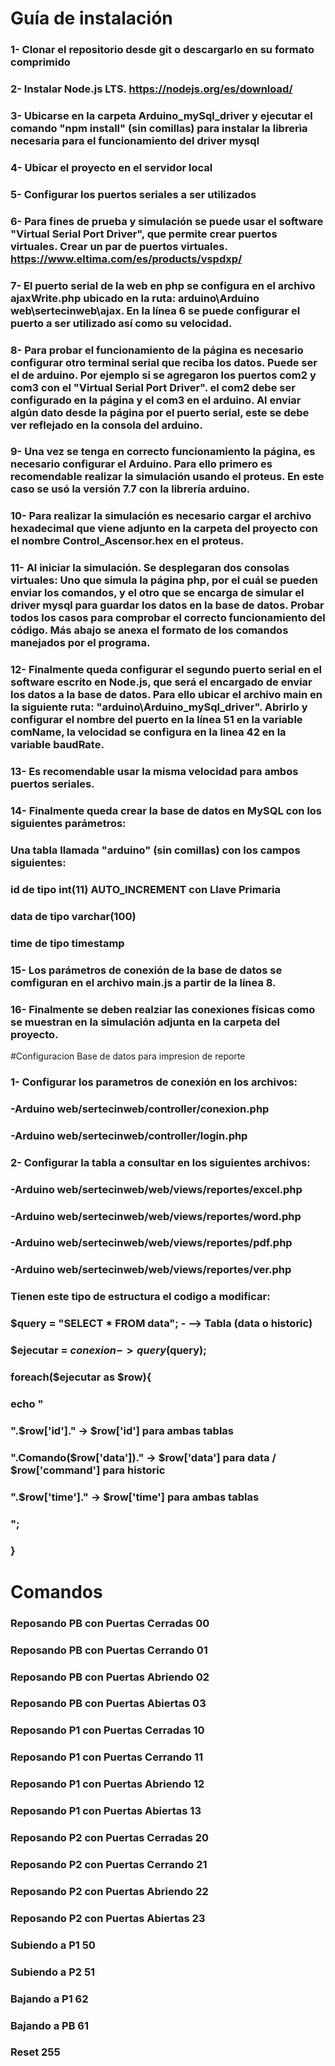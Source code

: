 # Guía de instalación

### 1- Clonar el repositorio desde git o descargarlo en su formato comprimido

### 2- Instalar Node.js LTS. https://nodejs.org/es/download/ 

### 3- Ubicarse en la carpeta Arduino_mySql_driver y ejecutar el comando "npm install" (sin comillas) para instalar la librerìa necesaria para el funcionamiento del driver mysql

### 4- Ubicar el proyecto en el servidor local

### 5- Configurar los puertos seriales a ser utilizados

### 6- Para fines de prueba y simulación se puede usar el software "Virtual Serial Port Driver", que permite crear puertos virtuales. Crear un par de puertos virtuales. https://www.eltima.com/es/products/vspdxp/

### 7- El puerto serial de la web en php se configura en el archivo ajaxWrite.php ubicado en la ruta:  arduino\Arduino web\sertecinweb\ajax. En la línea 6 se puede configurar el puerto a ser utilizado así como su velocidad.

### 8- Para probar el funcionamiento de la página es necesario configurar otro terminal serial que reciba los datos. Puede ser el de arduino. Por ejemplo si se agregaron los puertos com2 y com3 con el "Virtual Serial Port Driver". el com2 debe ser configurado en la página y el com3 en el arduino. Al enviar algún dato desde la página por el puerto serial, este se debe ver reflejado en la consola del arduino.

### 9- Una vez se tenga en correcto funcionamiento la página, es necesario configurar el Arduino. Para ello primero es recomendable realizar la simulación usando el proteus. En este caso se usó la versión 7.7 con la librería arduino.

### 10- Para realizar la simulación es necesario cargar el archivo hexadecimal que viene adjunto en la carpeta del proyecto con el nombre Control_Ascensor.hex en el proteus.

### 11- Al iniciar la simulación. Se desplegaran dos consolas virtuales: Uno que simula la página php, por el cuál se pueden enviar los comandos, y el otro que se encarga de simular el driver mysql para guardar los datos en la base de datos. Probar todos los casos para comprobar el correcto funcionamiento del código. Más abajo se anexa el formato de los comandos manejados por el programa.

### 12- Finalmente queda configurar el segundo puerto serial en el software escrito en Node.js, que será el encargado de enviar los datos a la base de datos. Para ello ubicar el archivo main en la siguiente ruta: "arduino\Arduino_mySql_driver". Abrirlo y configurar el nombre del puerto en la línea 51 en la variable comName, la velocidad se configura en la linea 42 en la variable baudRate.

### 13- Es recomendable usar la misma velocidad para ambos puertos seriales.

### 14- Finalmente queda crear la base de datos en MySQL con los siguientes parámetros:

### Una tabla llamada "arduino" (sin comillas) con los campos siguientes:

### id de tipo int(11) AUTO_INCREMENT con Llave Primaria
### data de tipo varchar(100) 
### time de tipo timestamp

### 15- Los parámetros de conexión de la base de datos se comfiguran en el archivo main.js a partir de la línea 8.

### 16- Finalmente se deben realziar las conexiones físicas como se muestran en la simulación adjunta en la carpeta del proyecto.

#Configuracion Base de datos para impresion de reporte

### 1- Configurar los parametros de conexión en los archivos:
###		-Arduino web/sertecinweb/controller/conexion.php
###		-Arduino web/sertecinweb/controller/login.php

### 2- Configurar la tabla a consultar en los siguientes archivos:
###	-Arduino web/sertecinweb/web/views/reportes/excel.php
###	-Arduino web/sertecinweb/web/views/reportes/word.php
###	-Arduino web/sertecinweb/web/views/reportes/pdf.php
###	-Arduino web/sertecinweb/web/views/reportes/ver.php

### Tienen este tipo de estructura el codigo a modificar:
###  $query = "SELECT * FROM data";  -					--> Tabla (data o historic)
###            $ejecutar = $conexion->query($query);
###            foreach($ejecutar as $row){
###             echo "
###            <tr>
###                <td>".$row['id']."</td>				-> $row['id'] para ambas tablas
###                <td>".Comando($row['data'])."</td>	-> $row['data'] para data / $row['command'] para historic
###             <td>".$row['time']."</td>				-> $row['time'] para ambas tablas
###          </tr>   
###          ";
###         }

# Comandos

### Reposando PB con Puertas Cerradas 00
### Reposando PB con Puertas Cerrando 01
### Reposando PB con Puertas Abriendo 02
### Reposando PB con Puertas Abiertas 03

### Reposando P1 con Puertas Cerradas 10
### Reposando P1 con Puertas Cerrando 11
### Reposando P1 con Puertas Abriendo 12
### Reposando P1 con Puertas Abiertas 13

### Reposando P2 con Puertas Cerradas 20
### Reposando P2 con Puertas Cerrando 21
### Reposando P2 con Puertas Abriendo 22
### Reposando P2 con Puertas Abiertas 23

### Subiendo a P1 50
### Subiendo a P2 51
### Bajando a P1 62
### Bajando a PB 61
### Reset 255